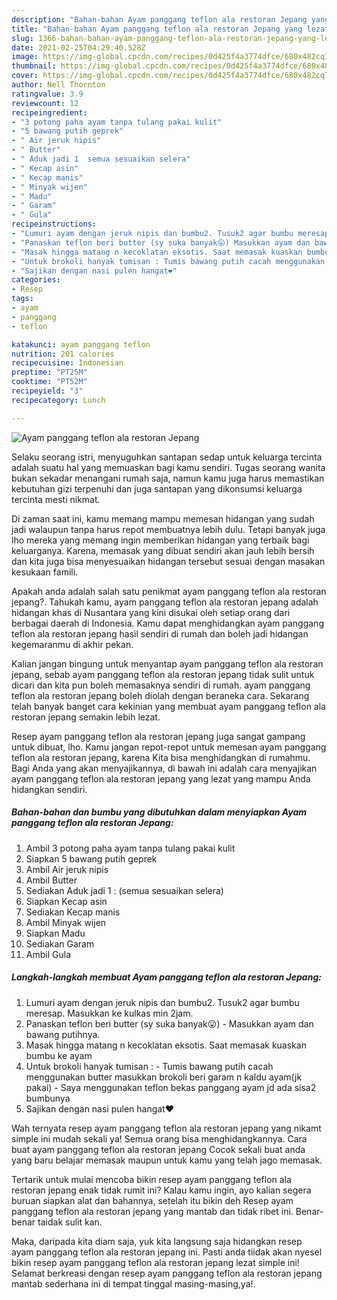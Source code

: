 ```yaml
---
description: "Bahan-bahan Ayam panggang teflon ala restoran Jepang yang lezat dan Mudah Dibuat"
title: "Bahan-bahan Ayam panggang teflon ala restoran Jepang yang lezat dan Mudah Dibuat"
slug: 1366-bahan-bahan-ayam-panggang-teflon-ala-restoran-jepang-yang-lezat-dan-mudah-dibuat
date: 2021-02-25T04:29:40.528Z
image: https://img-global.cpcdn.com/recipes/0d425f4a3774dfce/680x482cq70/ayam-panggang-teflon-ala-restoran-jepang-foto-resep-utama.jpg
thumbnail: https://img-global.cpcdn.com/recipes/0d425f4a3774dfce/680x482cq70/ayam-panggang-teflon-ala-restoran-jepang-foto-resep-utama.jpg
cover: https://img-global.cpcdn.com/recipes/0d425f4a3774dfce/680x482cq70/ayam-panggang-teflon-ala-restoran-jepang-foto-resep-utama.jpg
author: Nell Thornton
ratingvalue: 3.9
reviewcount: 12
recipeingredient:
- "3 potong paha ayam tanpa tulang pakai kulit"
- "5 bawang putih geprek"
- " Air jeruk nipis"
- " Butter"
- " Aduk jadi 1  semua sesuaikan selera"
- " Kecap asin"
- " Kecap manis"
- " Minyak wijen"
- " Madu"
- " Garam"
- " Gula"
recipeinstructions:
- "Lumuri ayam dengan jeruk nipis dan bumbu2. Tusuk2 agar bumbu meresap. Masukkan ke kulkas min 2jam."
- "Panaskan teflon beri butter (sy suka banyak😛) Masukkan ayam dan bawang putihnya."
- "Masak hingga matang n kecoklatan eksotis. Saat memasak kuaskan bumbu ke ayam"
- "Untuk brokoli hanyak tumisan : Tumis bawang putih cacah menggunakan butter masukkan brokoli beri garam n kaldu ayam(jk pakai)  Saya menggunakan teflon bekas panggang ayam jd ada sisa2 bumbunya"
- "Sajikan dengan nasi pulen hangat❤"
categories:
- Resep
tags:
- ayam
- panggang
- teflon

katakunci: ayam panggang teflon 
nutrition: 201 calories
recipecuisine: Indonesian
preptime: "PT25M"
cooktime: "PT52M"
recipeyield: "3"
recipecategory: Lunch

---
```



![Ayam panggang teflon ala restoran Jepang](https://img-global.cpcdn.com/recipes/0d425f4a3774dfce/680x482cq70/ayam-panggang-teflon-ala-restoran-jepang-foto-resep-utama.jpg)

Selaku seorang istri, menyuguhkan santapan sedap untuk keluarga tercinta adalah suatu hal yang memuaskan bagi kamu sendiri. Tugas seorang  wanita bukan sekadar menangani rumah saja, namun kamu juga harus memastikan kebutuhan gizi terpenuhi dan juga santapan yang dikonsumsi keluarga tercinta mesti nikmat.

Di zaman  saat ini, kamu memang mampu memesan hidangan yang sudah jadi walaupun tanpa harus repot membuatnya lebih dulu. Tetapi banyak juga lho mereka yang memang ingin memberikan hidangan yang terbaik bagi keluarganya. Karena, memasak yang dibuat sendiri akan jauh lebih bersih dan kita juga bisa menyesuaikan hidangan tersebut sesuai dengan masakan kesukaan famili. 



Apakah anda adalah salah satu penikmat ayam panggang teflon ala restoran jepang?. Tahukah kamu, ayam panggang teflon ala restoran jepang adalah hidangan khas di Nusantara yang kini disukai oleh setiap orang dari berbagai daerah di Indonesia. Kamu dapat menghidangkan ayam panggang teflon ala restoran jepang hasil sendiri di rumah dan boleh jadi hidangan kegemaranmu di akhir pekan.

Kalian jangan bingung untuk menyantap ayam panggang teflon ala restoran jepang, sebab ayam panggang teflon ala restoran jepang tidak sulit untuk dicari dan kita pun boleh memasaknya sendiri di rumah. ayam panggang teflon ala restoran jepang boleh diolah dengan beraneka cara. Sekarang telah banyak banget cara kekinian yang membuat ayam panggang teflon ala restoran jepang semakin lebih lezat.

Resep ayam panggang teflon ala restoran jepang juga sangat gampang untuk dibuat, lho. Kamu jangan repot-repot untuk memesan ayam panggang teflon ala restoran jepang, karena Kita bisa menghidangkan di rumahmu. Bagi Anda yang akan menyajikannya, di bawah ini adalah cara menyajikan ayam panggang teflon ala restoran jepang yang lezat yang mampu Anda hidangkan sendiri.

<!--inarticleads1-->

##### Bahan-bahan dan bumbu yang dibutuhkan dalam menyiapkan Ayam panggang teflon ala restoran Jepang:

1. Ambil 3 potong paha ayam tanpa tulang pakai kulit
1. Siapkan 5 bawang putih geprek
1. Ambil  Air jeruk nipis
1. Ambil  Butter
1. Sediakan  Aduk jadi 1 : (semua sesuaikan selera)
1. Siapkan  Kecap asin
1. Sediakan  Kecap manis
1. Ambil  Minyak wijen
1. Siapkan  Madu
1. Sediakan  Garam
1. Ambil  Gula




<!--inarticleads2-->

##### Langkah-langkah membuat Ayam panggang teflon ala restoran Jepang:

1. Lumuri ayam dengan jeruk nipis dan bumbu2. Tusuk2 agar bumbu meresap. Masukkan ke kulkas min 2jam.
1. Panaskan teflon beri butter (sy suka banyak😛) - Masukkan ayam dan bawang putihnya.
1. Masak hingga matang n kecoklatan eksotis. Saat memasak kuaskan bumbu ke ayam
1. Untuk brokoli hanyak tumisan : - Tumis bawang putih cacah menggunakan butter masukkan brokoli beri garam n kaldu ayam(jk pakai)  - Saya menggunakan teflon bekas panggang ayam jd ada sisa2 bumbunya
1. Sajikan dengan nasi pulen hangat❤




Wah ternyata resep ayam panggang teflon ala restoran jepang yang nikamt simple ini mudah sekali ya! Semua orang bisa menghidangkannya. Cara buat ayam panggang teflon ala restoran jepang Cocok sekali buat anda yang baru belajar memasak maupun untuk kamu yang telah jago memasak.

Tertarik untuk mulai mencoba bikin resep ayam panggang teflon ala restoran jepang enak tidak rumit ini? Kalau kamu ingin, ayo kalian segera buruan siapkan alat dan bahannya, setelah itu bikin deh Resep ayam panggang teflon ala restoran jepang yang mantab dan tidak ribet ini. Benar-benar taidak sulit kan. 

Maka, daripada kita diam saja, yuk kita langsung saja hidangkan resep ayam panggang teflon ala restoran jepang ini. Pasti anda tiidak akan nyesel bikin resep ayam panggang teflon ala restoran jepang lezat simple ini! Selamat berkreasi dengan resep ayam panggang teflon ala restoran jepang mantab sederhana ini di tempat tinggal masing-masing,ya!.

